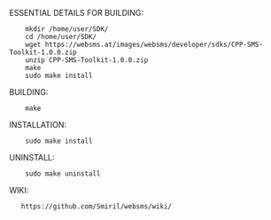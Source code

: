 ESSENTIAL DETAILS FOR BUILDING:
	    
	    mkdir /home/user/SDK/
	    cd /home/user/SDK/
	    wget https://websms.at/images/websms/developer/sdks/CPP-SMS-Toolkit-1.0.0.zip
	    unzip CPP-SMS-Toolkit-1.0.0.zip
	    make
	    sudo make install

BUILDING:	    
	    
	    make
		
INSTALLATION:	    
	    
	    sudo make install
	   
UNINSTALL:
		
	    sudo make uninstall


WIKI:
	   
	   https://github.com/Smiril/websms/wiki/
